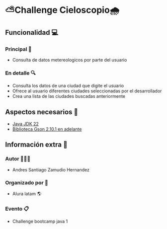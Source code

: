# ⛅Challenge Cieloscopio🌧️


## Funcionalidad 💻
### Principal 🔭
- Consulta de datos metereologicos por parte del usuario
### En detalle 🔍
- Consulta los datos de una ciudad que digite el usuario
- Ofrece al usuario diferentes ciudades seleccionadas por el desarrollador
- Crea una lista de las ciudades buscadas anteriormente

## Aspectos necesarios 📲
- <a href="https://www.oracle.com/br/java/technologies/downloads/">Java JDK 22</a>
- <a href="https://central.sonatype.com/artifact/com.google.code.gson/gson?smo=true">Biblioteca Gson 2.10.1 en adelante</a>

## Información extra 📁

### Autor 👨🏻‍💻
- Andres Santiago Zamudio Hernandez
### Organizado por 🌁
- Alura latam 🌎
### Evento 📋
- Challenge bootcamp java 1 
